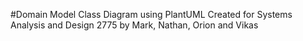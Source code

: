 #Domain Model Class Diagram using PlantUML
Created for Systems Analysis and Design 2775 by Mark, Nathan, Orion and Vikas